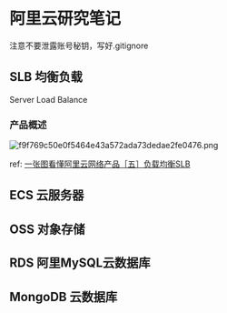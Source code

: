 # 阿里云研究笔记
注意不要泄露账号秘钥，写好.gitignore

## SLB 均衡负载
Server Load Balance

### 产品概述
![f9f769c50e0f5464e43a572ada73dedae2fe0476.png](0)

ref: [一张图看懂阿里云网络产品［五］负载均衡SLB](https://yq.aliyun.com/articles/253235?spm=5176.7921785.762131.pra3.5fbc4100PSjQO9)


## ECS 云服务器

## OSS 对象存储

## RDS 阿里MySQL云数据库

## MongoDB 云数据库